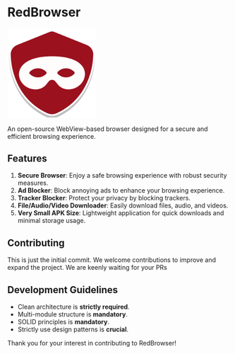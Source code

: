 # RedBrowser

<img src="Logo.png" width="40%"/>

An open-source WebView-based browser designed for a secure and efficient browsing experience.

## Features

1. **Secure Browser**: Enjoy a safe browsing experience with robust security measures.
2. **Ad Blocker**: Block annoying ads to enhance your browsing experience.
3. **Tracker Blocker**: Protect your privacy by blocking trackers.
4. **File/Audio/Video Downloader**: Easily download files, audio, and videos.
5. **Very Small APK Size**: Lightweight application for quick downloads and minimal storage usage.

## Contributing

This is just the initial commit. We welcome contributions to improve and expand the project.
We are keenly waiting for your PRs

## Development Guidelines

- Clean architecture is **strictly required**.
- Multi-module structure is **mandatory**.
- SOLID principles is **mandatory**.
- Strictly use design patterns is **crucial**.

Thank you for your interest in contributing to RedBrowser!
